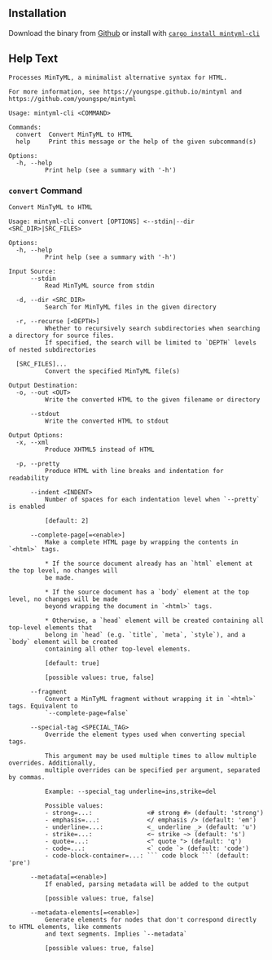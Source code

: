 ## Installation

Download the binary from [Github](https://github.com/youngspe/mintyml/releases/latest)
or install with [`cargo install mintyml-cli`](https://crates.io/crates/mintyml-cli)

## Help Text

    Processes MinTyML, a minimalist alternative syntax for HTML.

    For more information, see https://youngspe.github.io/mintyml and https://github.com/youngspe/mintyml

    Usage: mintyml-cli <COMMAND>

    Commands:
      convert  Convert MinTyML to HTML
      help     Print this message or the help of the given subcommand(s)

    Options:
      -h, --help
              Print help (see a summary with '-h')

### `convert` Command

    Convert MinTyML to HTML

    Usage: mintyml-cli convert [OPTIONS] <--stdin|--dir <SRC_DIR>|SRC_FILES>

    Options:
      -h, --help
              Print help (see a summary with '-h')

    Input Source:
          --stdin
              Read MinTyML source from stdin

      -d, --dir <SRC_DIR>
              Search for MinTyML files in the given directory

      -r, --recurse [<DEPTH>]
              Whether to recursively search subdirectories when searching a directory for source files.
              If specified, the search will be limited to `DEPTH` levels of nested subdirectories

      [SRC_FILES]...
              Convert the specified MinTyML file(s)

    Output Destination:
      -o, --out <OUT>
              Write the converted HTML to the given filename or directory

          --stdout
              Write the converted HTML to stdout

    Output Options:
      -x, --xml
              Produce XHTML5 instead of HTML

      -p, --pretty
              Produce HTML with line breaks and indentation for readability

          --indent <INDENT>
              Number of spaces for each indentation level when `--pretty` is enabled
              
              [default: 2]

          --complete-page[=<enable>]
              Make a complete HTML page by wrapping the contents in `<html>` tags.
              
              * If the source document already has an `html` element at the top level, no changes will
              be made.
              
              * If the source document has a `body` element at the top level, no changes will be made
              beyond wrapping the document in `<html>` tags.
              
              * Otherwise, a `head` element will be created containing all top-level elements that
              belong in `head` (e.g. `title`, `meta`, `style`), and a `body` element will be created
              containing all other top-level elements.
              
              [default: true]
              
              [possible values: true, false]

          --fragment
              Convert a MinTyML fragment without wrapping it in `<html>` tags. Equivalent to
              `--complete-page=false`

          --special-tag <SPECIAL_TAG>
              Override the element types used when converting special tags.
              
              This argument may be used multiple times to allow multiple overrides. Additionally,
              multiple overrides can be specified per argument, separated by commas.
              
              Example: --special_tag underline=ins,strike=del

              Possible values:
              - strong=...:               <# strong #> (default: 'strong')
              - emphasis=...:             </ emphasis /> (default: 'em')
              - underline=...:            <_ underline _> (default: 'u')
              - strike=...:               <~ strike ~> (default: 's')
              - quote=...:                <" quote "> (default: 'q')
              - code=...:                 <` code `> (default: 'code')
              - code-block-container=...: ``` code block ``` (default: 'pre')

          --metadata[=<enable>]
              If enabled, parsing metadata will be added to the output
              
              [possible values: true, false]

          --metadata-elements[=<enable>]
              Generate elements for nodes that don't correspond directly to HTML elements, like comments
              and text segments. Implies `--metadata`
              
              [possible values: true, false]
